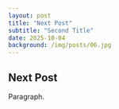 ```yaml
---
layout: post
title: "Next Post"
subtitle: "Second Title"
date: 2025-10-04
background: /img/posts/06.jpg
---
```


## Next Post

Paragraph.